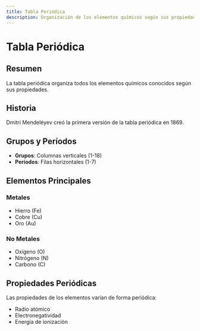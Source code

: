 ```yaml
---
title: Tabla Periódica
description: Organización de los elementos químicos según sus propiedades
---
```


# Tabla Periódica

## Resumen

La tabla periódica organiza todos los elementos químicos conocidos según sus propiedades.

## Historia

Dmitri Mendeléyev creó la primera versión de la tabla periódica en 1869.

## Grupos y Períodos

- **Grupos**: Columnas verticales (1-18)
- **Períodos**: Filas horizontales (1-7)

## Elementos Principales

### Metales
- Hierro (Fe)
- Cobre (Cu)
- Oro (Au)

### No Metales
- Oxígeno (O)
- Nitrógeno (N)
- Carbono (C)

## Propiedades Periódicas

Las propiedades de los elementos varían de forma periódica:
- Radio atómico
- Electronegatividad
- Energía de ionización
